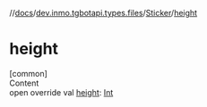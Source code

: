 //[docs](../../../index.md)/[dev.inmo.tgbotapi.types.files](../index.md)/[Sticker](index.md)/[height](height.md)



# height  
[common]  
Content  
open override val [height](height.md): [Int](https://kotlinlang.org/api/latest/jvm/stdlib/kotlin/-int/index.html)  



